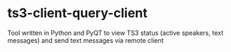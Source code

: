 # ts3-client-query-client
Tool written in Python and PyQT to view TS3 status (active speakers, text messages) and send text messages via remote client